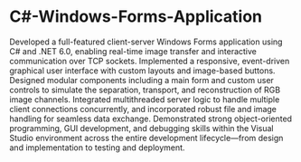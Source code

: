 # C#-Windows-Forms-Application
Developed a full-featured client-server Windows Forms application using C# and .NET 6.0, enabling real-time image transfer and interactive communication over TCP sockets. Implemented a responsive, event-driven graphical user interface with custom layouts and image-based buttons. Designed modular components including a main form and custom user controls to simulate the separation, transport, and reconstruction of RGB image channels. Integrated multithreaded server logic to handle multiple client connections concurrently, and incorporated robust file and image handling for seamless data exchange. Demonstrated strong object-oriented programming, GUI development, and debugging skills within the Visual Studio environment across the entire development lifecycle—from design and implementation to testing and deployment.

